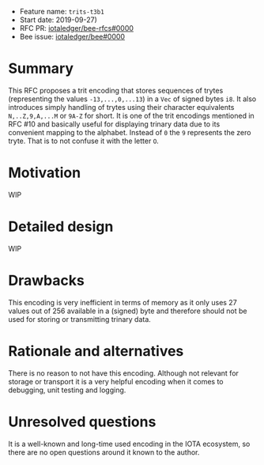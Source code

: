 + Feature name: `trits-t3b1`
+ Start date: 2019-09-27)
+ RFC PR: [iotaledger/bee-rfcs#0000](https://github.com/iotaledger/bee-rfcs/pull/0000)
+ Bee issue: [iotaledger/bee#0000](https://github.com/iotaledger/bee/issues/0000)

# Summary

This RFC proposes a trit encoding that stores sequences of trytes (representing the values `-13,...,0,...13`) in a `Vec` of signed bytes `i8`. It also introduces simply handling of trytes using their character equivalents `N,..Z,9,A,...M` or `9A-Z` for short. It is one of the trit encodings mentioned in RFC #10 and basically useful for displaying trinary data due to its convenient mapping to the alphabet. Instead of `0` the `9` represents the zero tryte. That is to not confuse it with the letter `O`.

# Motivation

WIP



# Detailed design

WIP

# Drawbacks

This encoding is very inefficient in terms of memory as it only uses 27 values out of 256 available in a (signed) byte and therefore should not be used for storing or transmitting trinary data. 

# Rationale and alternatives

There is no reason to not have this encoding. Although not relevant for storage or transport it is a very helpful encoding when it comes to debugging, unit testing and logging.

# Unresolved questions

It is a well-known and long-time used encoding in the IOTA ecosystem, so there are no open questions around it known to the author.